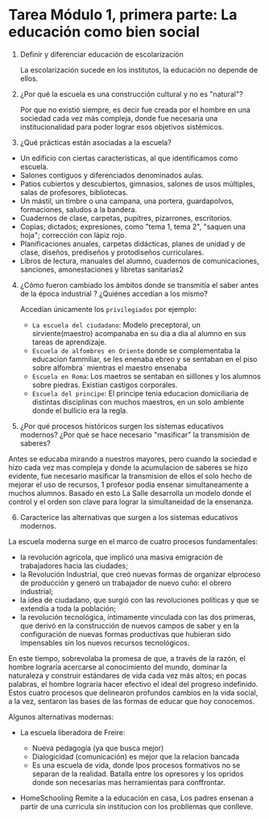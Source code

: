 # Tarea Módulo 1, primera parte: La educación como bien social

1. Definir y diferenciar educación de escolarización

    La escolarización sucede en los institutos, la educación no depende de ellos.

2. ¿Por qué la escuela es una construcción cultural y no es "natural"?

    Por que no existió siempre, es decir fue creada por el hombre en una sociedad cada vez más compleja, donde fue necesaria
    una institucionalidad para poder lograr esos objetivos sistémicos.
 
3. ¿Qué prácticas están asociadas a la escuela? 

* Un edificio con ciertas características, al que identificamos como escuela.
* Salones contiguos y diferenciados denominados aulas.
* Patios cubiertos y descubiertos, gimnasios, salones de usos múltiples, salas de profesores, bibliotecas.
* Un mástil, un timbre o una campana, una portera, guardapolvos, formaciones, saludos a la bandera.
* Cuadernos de clase, carpetas, pupitres, pizarrones, escritorios.
* Copias; dictados; expresiones, como "tema 1, tema 2", "saquen una hoja"; corrección con lápiz rojo.
* Planificaciones anuales, carpetas didácticas, planes de unidad y de clase, diseños, prediseños y protodiseños curriculares.
* Libros de lectura, manuales del alumno, cuadernos de comunicaciones, sanciones, amonestaciones y libretas sanitarias2

4. ¿Cómo fueron cambiado los ámbitos donde se transmitía el saber antes de la época industrial ? ¿Quiénes accedían a los mismo?

    Accedían únicamente los `privilegiados` por ejemplo:
    * `La escuela del ciudadano`: Modelo preceptoral, un sirviente(maestro) acompanaba en su dia a dia al alumno en sus tareas de aprendizaje.
    * `Escuela de alfombres en Oriente` donde se complementaba la educacion fammiliar, se les enenaba ebreo y se sentaban
    en el piso sobre alfombra` mientras el maestro ensenaba
    * `Escuela en Roma`: Los maetros se sentaban en siillones y los alumnos sobre piedras. Existian castigos corporales.
    * `Escuela del principe`: El principe tenia educacion domiciliaria de distintas disciplinas con muchos maestros, 
    en un solo ambiente donde el bullicio era la regla.
    
5. ¿Por qué procesos históricos surgen los sistemas educativos modernos? ¿Por qué se hace necesario "masificar" la transmisión de saberes?

Antes se educaba mirando a nuestros mayores, pero cuando la sociedad e hizo cada vez mas compleja y donde la acumulacion de saberes
se hizo evidente, fue necesario masificar la transmision de ellos el solo hecho de mejorar el uso de recursos, 1 profesor podia ensenar 
simultaneamente a muchos alumnos. Basado en esto La Salle desarrolla un modelo donde el control y el orden son clave para lograr
la simultaneidad de la ensenanza. 

6. Caracterice las alternativas que surgen a los sistemas educativos modernos.

La escuela moderna surge en el marco de cuatro procesos fundamentales:
* la revolución agrícola, que implicó una masiva emigración de trabajadores hacia las ciudades;
* la Revolución Industrial, que creó nuevas formas de organizar elproceso de producción y generó un trabajador de nuevo cuño: el obrero industrial;
* la idea de ciudadano, que surgió con las revoluciones políticas y que se extendía a toda la población;
* la revolución tecnológica, íntimamente vinculada con las dos primeras, que derivó en la construcción de nuevos campos de saber y en la configuración de nuevas formas productivas que hubieran sido
impensables sin los nuevos recursos tecnológicos.

 En este tiempo, sobrevolaba la promesa de que, a través de la razón, el hombre lograría acercarse al conocimiento del mundo, dominar la
 naturaleza y construir estándares de vida cada vez más altos; en pocas palabras, el hombre lograría hacer efectivo el ideal del progreso 
 indefinido. Estos cuatro procesos que delinearon profundos cambios en la vida social, a la vez, sentaron las bases de las formas de educar que
hoy conocemos.

Algunos alternativas modernas:
  
* La escuela liberadora de Freire:
    * Nueva pedagogía (ya que busca mejor)
    * Dialogicidad (comunicación) es mejor que la relacion bancada
    * Es una escuela de vida, donde lpos procesos formativos no se separan de la realidad. Batalla entre los opresores y los opridos
    donde son necesarias mas herramientas para conffrontar.
    
* HomeSchooling
    Remite a la educación en casa, Los padres ensenan a partir de una curricula sin institucion con los probllemas que conlleve. 
